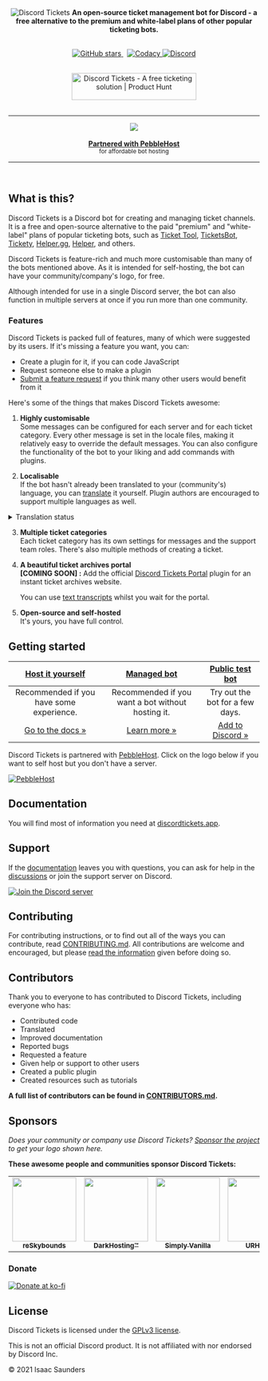 <div align="center">
	<img
	     src="https://img.eartharoid.me/insecure/plain/https://static.eartharoid.me/discord-tickets/logo/wordmark/gradient-by-eartharoid.png@png"
	     alt="Discord Tickets"
	     />
	<b>	
		An open-source ticket management bot for Discord - a free alternative to the premium and white-label plans of other popular ticketing bots.
	</b>
	<br>
	<br>
	<div>
		<p>
	<a href="https://github.com/discord-tickets/bot/stargazers">
		<img
			src="https://img.shields.io/github/stars/discord-tickets/bot?style=flat-square"
			alt="GitHub stars">
	</a>
	<img
		src="https://img.shields.io/badge/dynamic/json?color=5865F2&amp;label=bots&amp;query=clients&amp;url=https%3A%2F%2Fstats.discordtickets.app&amp;logo=discord&amp;logoColor=white&amp;style=flat-square"
		alt="">
	<img
		src="https://img.shields.io/badge/dynamic/json?color=5865F2&amp;label=tickets&amp;query=tickets&amp;url=https%3A%2F%2Fstats.discordtickets.app&amp;logo=discord&amp;logoColor=white&amp;style=flat-square"
		alt="">
	<a
		href="https://www.codacy.com/gh/discord-tickets/bot/dashboard?utm_source=github.com&amp;utm_medium=referral&amp;utm_content=discord-tickets/bot&amp;utm_campaign=Badge_Grade"><img
		src="https://img.shields.io/codacy/grade/b974eb5f984c40868e07d82c968bd02d?logo=codacy&amp;style=flat-square"
		alt="Codacy">
	</a>
	<a
		href="https://lnk.earth/discord"><img
		src="https://img.shields.io/discord/451745464480432129?label=discord&amp;color=7289DA&amp;style=flat-square"
		alt="Discord">
	</a>
</p>
	</div>
	<br>
	<div>
		<a
	   		href="https://www.producthunt.com/posts/discord-tickets?utm_source=badge-featured&utm_medium=badge&utm_souce=badge-discord&#0045;tickets"
	  		 target="_blank">
			<img
		     		src="https://api.producthunt.com/widgets/embed-image/v1/featured.svg?post_id=321112&theme=light"
		     		alt="Discord&#0032;Tickets - A&#0032;free&#0032;ticketing&#0032;solution | Product Hunt"
		     		style="width: 250px; height: 54px;"
		     		width="250"
		     		height="54"
		     	/>
		</a>
	</div>
</div>



<br>

---

<div align="center">
	<a href="https://discordtickets.app/getting-started#pebblehost">
		<img src="https://img.eartharoid.me/insecure/rs:auto:180/plain/s3://eartharoid/sharex/21/10/pebblehost.webp"/>
	</a>
	<br />
	<br />
	<b><a href="https://discordtickets.app/getting-started#pebblehost">Partnered with PebbleHost</a></b>
	<br>
	<sub>
		for affordable bot hosting
	</sub>
</div>

---

<br>


## What is this?

Discord Tickets is a Discord bot for creating and managing ticket channels. It is a free and open-source alternative to the paid "premium" and "white-label" plans of popular ticketing bots, such as [Ticket Tool](https://tickettool.xyz/), [TicketsBot](https://ticketsbot.net/), [Tickety](https://tickety.net/), [Helper.gg](https://helper.gg/), [Helper](https://helper.wtf), and others.

Discord Tickets is feature-rich and much more customisable than many of the bots mentioned above. As it is intended for self-hosting, the bot can have your community/company's logo, for free.

Although intended for use in a single Discord server, the bot can also function in multiple servers at once if you run more than one community.

### Features

Discord Tickets is packed full of features, many of which were suggested by its users. If it's missing a feature you want, you can:

- Create a plugin for it, if you can code JavaScript
- Request someone else to make a plugin
- [Submit a feature request](https://github.com/discord-tickets/.github/blob/main//CONTRIBUTING.md#submitting-a-feature-request) if you think many other users would benefit from it

Here's some of the things that makes Discord Tickets awesome:

1. **Highly customisable**  
Some messages can be configured for each server and for each ticket category. Every other message is set in the locale files, making it relatively easy to override the default messages.
You can also configure the functionality of the bot to your liking and add commands with plugins.

2. **Localisable**  
If the bot hasn't already been translated to your (community's) language, you can [translate](https://github.com/discord-tickets/.github/blob/main//CONTRIBUTING.md#translating) it yourself.
Plugin authors are encouraged to support multiple languages as well.


<details>
	<summary>Translation status</summary>
	<a href="https://i18n.capestar.net/engage/discord-tickets/">
	<img src="https://i18n.capestar.net/widgets/discord-tickets/-/bot/multi-auto.svg" alt="Weblate" />
	</a>
</details>

3. **Multiple ticket categories**  
Each ticket category has its own settings for messages and the support team roles. There's also multiple methods of creating a ticket.

4. **A beautiful ticket archives portal**  
**\[COMING SOON\] :** Add the official [Discord Tickets Portal](https://github.com/discord-tickets/portal) plugin for an instant ticket archives website.

    You can use [text transcripts](https://discordtickets.app/plugins/official/text-transcripts/) whilst you wait for the portal.

5. **Open-source and self-hosted**  
It's yours, you have full control.


## Getting started

| [**Host it yourself**](https://discordtickets.app/getting-started) | [**Managed bot**](https://discordtickets.app/getting-started#managed-hosting) | [**Public test bot**](https://discord.com/oauth2/authorize?permissions=8&scope=applications.commands%20bot&client_id=475371285531066368) |
|:-:|:-:|:-:|
| Recommended if you have some experience. | Recommended if you want a bot without hosting it. | Try out the bot for a few days. |
| [Go to the docs »](https://discordtickets.app/getting-started) | [Learn more »](https://discordtickets.app/getting-started#managed-hosting) | [Add to Discord »](https://discord.com/oauth2/authorize?permissions=8&scope=applications.commands%20bot&client_id=475371285531066368) |

Discord Tickets is partnered with [PebbleHost](https://discordtickets.app/getting-started#pebblehost). Click on the logo below if you want to self host but you don't have a server. 

[![PebbleHost](https://img.eartharoid.me/insecure/rs:auto:180/plain/s3://eartharoid/sharex/21/10/pebblehost.webp)](https://discordtickets.app/getting-started#pebblehost)

## Documentation

You will find most of information you need at [discordtickets.app](https://discordtickets.app).

## Support

If the [documentation](https://discordtickets.app) leaves you with questions, you can ask for help in the [discussions](https://github.com/discord-tickets/bot/discussions/categories/support-q-a) or join the support server on Discord.

[![Join the Discord server](https://img.eartharoid.me/insecure/rs:auto:440:200/plain/s3://eartharoid/images/join-discord.png@png)](https://lnk.earth/discord)

## Contributing

For contributing instructions, or to find out all of the ways you can contribute, read [CONTRIBUTING.md](https://github.com/discord-tickets/.github/blob/main//CONTRIBUTING.md). All contributions are welcome and encouraged, but please [read the information](https://github.com/discord-tickets/.github/blob/main//CONTRIBUTING.md) given before doing so.

## Contributors

Thank you to everyone to has contributed to Discord Tickets, including everyone who has:

- Contributed code
- Translated
- Improved documentation
- Reported bugs
- Requested a feature
- Given help or support to other users
- Created a public plugin
- Created resources such as tutorials

**A full list of contributors can be found in [CONTRIBUTORS.md](https://github.com/discord-tickets/bot/blob/main/CONTRIBUTORS.md).**

## Sponsors

*Does your community or company use Discord Tickets? [Sponsor the project](https://github.com/discord-tickets/bot/?sponsor=1) to get your logo shown here.*

**These awesome people and communities sponsor Discord Tickets:**

<table>
	<tr>
		<td align="center">
			<a href="https://reskybounds.com">
				<img
					src="https://img.eartharoid.me/insecure/rs:auto:256/plain/s3://eartharoid/k/22/05/reskybounds.png"
					height="128px;"
					alt="" />
					<br />
					<sub><b>reSkybounds</b></sub>
			</a>
		</td>
		<td align="center">
			<a href="https://darkhosting.club">
				<img
					src="https://cdn.discordapp.com/attachments/920423855636496387/943574596777549894/attachment.png"
					height="128px;"
					alt="" />
					<br />
					<sub><b>DarkHosting™️</b></sub>
			</a>
		</td>
		<td align="center">
			<a href="https://simplyvanilla.net">
				<img
					src="https://i.imghut.com/2022/04/26/sv-2022-discord-static.png"
					height="128px;"
					alt="" />
					<br />
					<sub><b>Simply Vanilla</b></sub>
			</a>
		</td>
		<td align="center">
			<a href="https://urhost.io/">
				<img
					src="https://static.eartharoid.me/k/22/05/urhost.png"
					height="128px;"
					alt="" />
					<br />
					<sub><b>URHOST</b></sub>
			</a>
		</td>
	</tr>
</table>


### Donate

[![Donate at ko-fi](https://www.ko-fi.com/img/githubbutton_sm.svg)](https://ko-fi.com/eartharoid)

## License

Discord Tickets is licensed under the [GPLv3 license](https://github.com/discord-tickets/bot/blob/main/LICENSE).

This is not an official Discord product. It is not affiliated with nor endorsed by Discord Inc.

© 2021 Isaac Saunders

